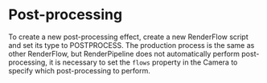 # Post-processing

To create a new post-processing effect, create a new RenderFlow script and set its type to POSTPROCESS. The production process is the same as other RenderFlow, but RenderPipeline does not automatically perform post-processing, it is necessary to set the `flows` property in the Camera to specify which post-processing to perform.

